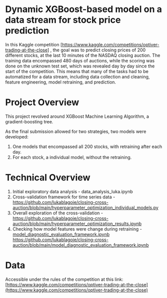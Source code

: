 # Dynamic XGBoost-based model on a data stream for stock price prediction
In this Kaggle competition [https://www.kaggle.com/competitions/optiver-trading-at-the-close] , the goal was to predict closing prices of 200 different stocks, at the last 10 minutes of the NASDAQ closing auction. The training data encompassed 480 days of auctions, while the scoring was done on the unknown test set, which was revealed day by day since the start of the competition. This means that many of the tasks had to be automatized for a data stream, including  data collection and cleaning, feature engineering, model retraining, and prediction.

# Project Overview
This project revolved around XGBoost Machine Learning Algorithm, a gradient-boosting tree.

As the final submission allowed for two strategies, two models were developed:
1) One models that encompassed all 200 stocks, with retraining after each day.
2) For each stock, a individual model, without the retraining.
   
# Technical Overview

1) Initial exploratory data analysis - data_analysis_luka.ipynb
2) Cross-validation framework for time series data - https://github.com/lukablagoje/closing-cross-auction/blob/main/hyperparameter_optimization_individual_models.py
3) Overall exploration of the cross-validation - https://github.com/lukablagoje/closing-cross-auction/blob/main/hyperparameter_optimization_results.ipynb
4) Checking how model features were change during retraining - [model_diagnostic_evaluation_framework.ipynb
](https://github.com/lukablagoje/closing-cross-auction/blob/main/model_diagnostic_evaluation_framework.ipynb)https://github.com/lukablagoje/closing-cross-auction/blob/main/model_diagnostic_evaluation_framework.ipynb

# Data 
Accessible under the rules of the competition at this link: [https://www.kaggle.com/competitions/optiver-trading-at-the-close](https://www.kaggle.com/competitions/optiver-trading-at-the-close)
